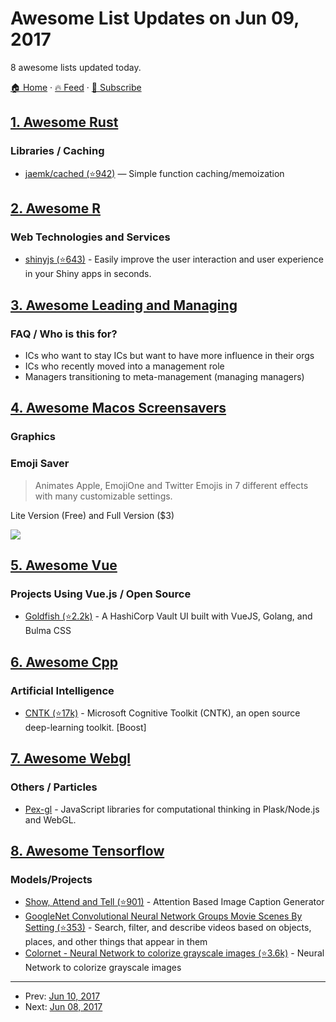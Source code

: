 # Awesome List Updates on Jun 09, 2017

8 awesome lists updated today.

[🏠 Home](/README.md) · [🔥 Feed](https://test.trackawesomelist.com/feed.xml) · [📮 Subscribe](https://trackawesomelist.us17.list-manage.com/subscribe?u=d2f0117aa829c83a63ec63c2f&id=36a103854c)



## [1. Awesome Rust](/content/rust-unofficial/awesome-rust/README.md)

### Libraries / Caching

*   [jaemk/cached (⭐942)](https://github.com/jaemk/cached) — Simple function caching/memoization

## [2. Awesome R](/content/qinwf/awesome-R/README.md)

### Web Technologies and Services

*   [shinyjs (⭐643)](https://github.com/daattali/shinyjs) -  Easily improve the user interaction and user experience in your Shiny apps in seconds.

## [3. Awesome Leading and Managing](/content/LappleApple/awesome-leading-and-managing/README.md)

### FAQ / Who is this for?

*   ICs who want to stay ICs but want to have more influence in their orgs
*   ICs who recently moved into a management role
*   Managers transitioning to meta-management (managing managers)

## [4. Awesome Macos Screensavers](/content/agarrharr/awesome-macos-screensavers/README.md)

### Graphics

### Emoji Saver

> Animates Apple, EmojiOne and Twitter Emojis in 7 different effects with many customizable settings.

Lite Version (Free) and Full Version ($3)

[![](https://github.com/agarrharr/awesome-macos-screensavers/raw/master/screenshots/emojiSaver.png)](https://www.emojisaver.eu/)

## [5. Awesome Vue](/content/vuejs/awesome-vue/README.md)

### Projects Using Vue.js / Open Source

*   [Goldfish (⭐2.2k)](https://github.com/Caiyeon/goldfish) - A HashiCorp Vault UI built with VueJS, Golang, and Bulma CSS

## [6. Awesome Cpp](/content/fffaraz/awesome-cpp/README.md)

### Artificial Intelligence

*   [CNTK (⭐17k)](https://github.com/Microsoft/CNTK) - Microsoft Cognitive Toolkit (CNTK), an open source deep-learning toolkit. \[Boost]

## [7. Awesome Webgl](/content/sjfricke/awesome-webgl/README.md)

### Others / Particles

*   [Pex-gl](http://vorg.github.io/pex/) - JavaScript libraries for computational thinking in Plask/Node.js and WebGL.

## [8. Awesome Tensorflow](/content/jtoy/awesome-tensorflow/README.md)

### Models/Projects

*   [Show, Attend and Tell (⭐901)](https://github.com/yunjey/show_attend_and_tell) - Attention Based Image Caption Generator
*   [GoogleNet Convolutional Neural Network Groups Movie Scenes By Setting (⭐353)](https://github.com/agermanidis/thingscoop) - Search, filter, and describe videos based on objects, places, and other things that appear in them
*   [Colornet - Neural Network to colorize grayscale images (⭐3.6k)](https://github.com/pavelgonchar/colornet) - Neural Network to colorize grayscale images

---

- Prev: [Jun 10, 2017](/content/2017/06/10/README.md)
- Next: [Jun 08, 2017](/content/2017/06/08/README.md)